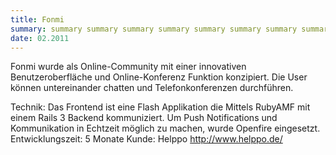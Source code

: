 ```yaml
---
title: Fonmi
summary: summary summary summary summary summary summary summary summary summary summary summary 
date: 02.2011
---
```


Fonmi wurde als Online-Community mit einer innovativen Benutzeroberfläche und Online-Konferenz Funktion konzipiert. Die User können untereinander chatten und Telefonkonferenzen durchführen.

Technik:
Das Frontend ist eine Flash Applikation die Mittels RubyAMF mit einem Rails 3 Backend kommuniziert. Um Push Notifications und Kommunikation in Echtzeit möglich zu machen, wurde Openfire eingesetzt. 
Entwicklungszeit: 5 Monate
Kunde: Helppo http://www.helppo.de/